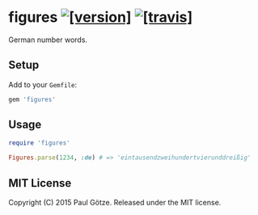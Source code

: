 # figures [![[version]](https://badge.fury.io/rb/figures.svg)](http://badge.fury.io/rb/figures)  [![[travis]](https://travis-ci.org/paulgoetze/figures.png)](https://travis-ci.org/paulgoetze/figures)

German number words.

## Setup

Add to your `Gemfile`:

```ruby
gem 'figures'
```

## Usage

```ruby
require 'figures'

Figures.parse(1234, :de) # => 'eintausendzweihundertvierunddreißig'
```


## MIT License

Copyright (C) 2015 Paul Götze. Released under the MIT license.
